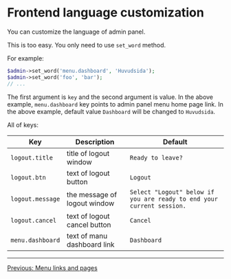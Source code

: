 # Frontend language customization
You can customize the language of admin panel.

This is too easy. You only need to use `set_word` method.

For example:

```php
$admin->set_word('menu.dashboard', 'Huvudsida');
$admin->set_word('foo', 'bar');
// ...
```

The first argument is `key` and the second argument is value. In the above example, `menu.dashboard` key points to admin panel menu home page link. In the above example, default value `Dashboard` will be changed to `Huvudsida`.

All of keys:

|Key|Description|Default|
|---|-----------|-------|
|`logout.title`|title of logout window|`Ready to leave?`|
|`logout.btn`|text of logout button|`Logout`|
|`logout.message`|the message of logout window|`Select "Logout" below if you are ready to end your current session.`|
|`logout.cancel`|text of logout cancel button|`Cancel`|
|`menu.dashboard`|text of manu dashboard link|`Dashboard`|

---

[Previous: Menu links and pages](01_menu_links_and_pages.md)
